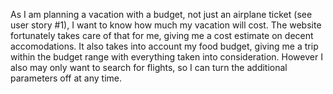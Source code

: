 As I am planning a vacation with a budget, not just an airplane ticket (see user story #1), I want to know how much my vacation will cost. The website fortunately takes care of that for me, giving me a cost estimate on decent accomodations. It also takes into account my food budget, giving me a trip within the budget range with everything taken into consideration. However I also may only want to search for flights, so I can turn the additional parameters off at any time.
